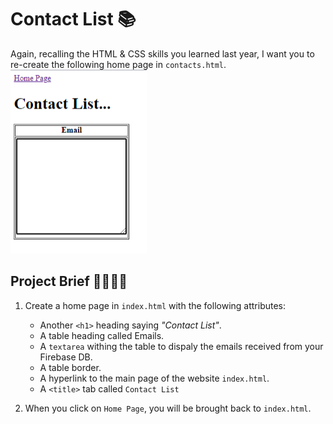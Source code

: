 # Contact List 📚

Again, recalling the HTML & CSS skills you learned last year, I want you to re-create the following home page in `contacts.html`.
![image](image_3.png)

## Project Brief 📝👨🏽‍💻
1. Create a home page in `index.html` with the following attributes:
    
    - Another `<h1>` heading saying _"Contact List"_.
    - A table heading called Emails.
    - A `textarea` withing the table to dispaly the emails received from your Firebase DB.
    - A table border.
    - A hyperlink to the main page of the website `index.html`.
    - A `<title>` tab called `Contact List`

      
2. When you click on `Home Page`, you will be brought back to `index.html`.